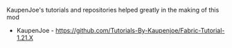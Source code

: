 KaupenJoe's tutorials and repositories helped greatly in the making of this mod

- KaupenJoe - https://github.com/Tutorials-By-Kaupenjoe/Fabric-Tutorial-1.21.X